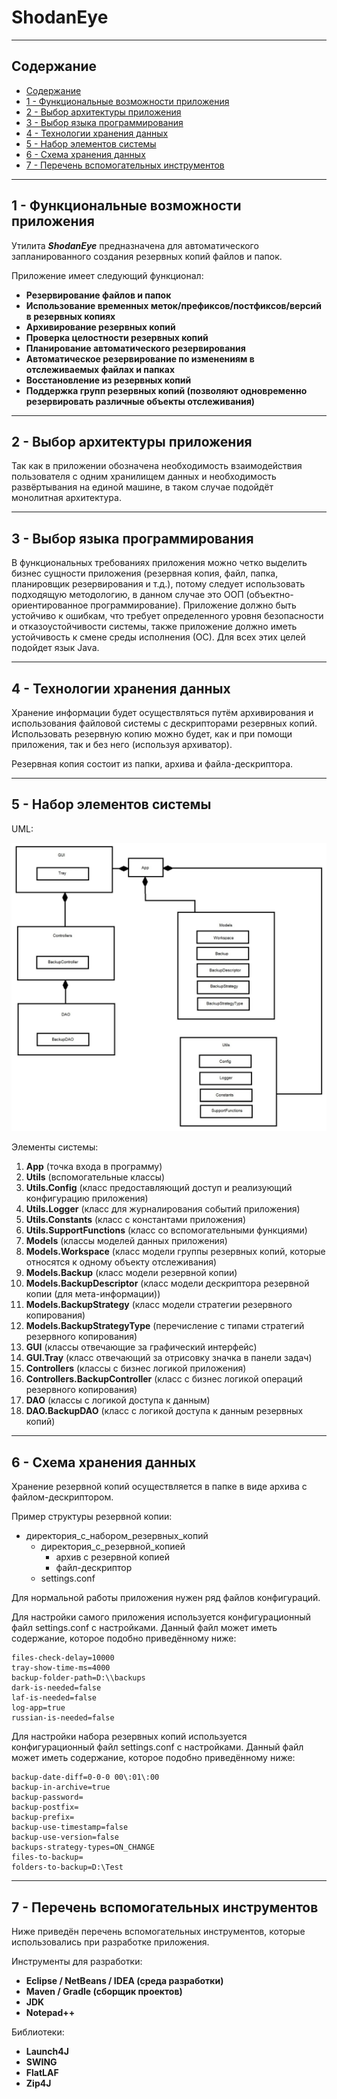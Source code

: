 # ShodanEye

***

## Содержание

- [Содержание](#содержание)
- [1 - Функциональные возможности приложения](#1---функциональные-возможности-приложения)
- [2 - Выбор архитектуры приложения](#2---выбор-архитектуры-приложения)
- [3 - Выбор языка программирования](#3---выбор-языка-программирования)
- [4 - Технологии хранения данных](#4---технологии-хранения-данных)
- [5 - Набор элементов системы](#5---набор-элементов-системы)
- [6 - Схема хранения данных](#6---схема-хранения-данных)
- [7 - Перечень вспомогательных инструментов](#7---перечень-вспомогательных-инструментов)

***

## 1 - Функциональные возможности приложения

Утилита ***ShodanEye*** предназначена для автоматического запланированного создания резервных копий файлов
и папок. 

Приложение имеет следующий функционал:

* **Резервирование файлов и папок**
* **Использование временных меток/префиксов/постфиксов/версий в резервных копиях**
* **Архивирование резервных копий**
* **Проверка целостности резервных копий**
* **Планирование автоматического резервирования**
* **Автоматическое резервирование по изменениям в отслеживаемых файлах и папках**
* **Восстановление из резервных копий**
* **Поддержка групп резервных копий (позволяют одновременно резервировать различные объекты отслеживания)**

***

## 2 - Выбор архитектуры приложения

Так как в приложении обозначена необходимость взаимодействия пользователя с одним хранилищем данных
и необходимость развёртывания на единой машине, в таком случае подойдёт монолитная архитектура.

***

## 3 - Выбор языка программирования

В функциональных требованиях приложения можно четко выделить бизнес сущности приложения (резервная
копия, файл, папка, планировщик резервирования и т.д.), потому следует использовать подходящую методологию, 
в данном случае это ООП (объектно-ориентированное программирование). Приложение должно быть устойчиво к ошибкам,
что требует определенного уровня безопасности и отказоустойчивости системы,
также приложение должно иметь устойчивость к смене среды исполнения (ОС). Для всех этих целей подойдет язык Java.

***

## 4 - Технологии хранения данных

Хранение информации будет осуществляться путём архивирования и использования файловой системы
с дескрипторами резервных копий. Использовать резервную копию можно будет, как и при помощи приложения,
так и без него (используя архиватор).

Резервная копия состоит из папки, архива и файла-дескриптора.

***

## 5 - Набор элементов системы

UML:

![1](doc-images/UML.jpg)

Элементы системы:

1. **App** (точка входа в программу)
2. **Utils** (вспомогательные классы)
3. **Utils.Config** (класс предоставляющий доступ и реализующий конфигурацию приложения)
4. **Utils.Logger** (класс для журналирования событий приложения)
5. **Utils.Constants** (класс с константами приложения)
6. **Utils.SupportFunctions** (класс со вспомогательными функциями)
7. **Models** (классы моделей данных приложения)
8. **Models.Workspace** (класс модели группы резервных копий, которые относятся к одному объекту отслеживания)
9. **Models.Backup** (класс модели резервной копии)
10. **Models.BackupDescriptor** (класс модели дескриптора резервной копии (для мета-информации))
11. **Models.BackupStrategy** (класс модели стратегии резервного копирования)
12. **Models.BackupStrategyType** (перечисление с типами стратегий резервного копирования)
13. **GUI** (классы отвечающие за графический интерфейс)
14. **GUI.Tray** (класс отвечающий за отрисовку значка в панели задач)
15. **Controllers** (классы с бизнес логикой приложения)
16. **Controllers.BackupController** (класс с бизнес логикой операций резервного копирования)
17. **DAO** (классы с логикой доступа к данным)
18. **DAO.BackupDAO** (класс с логикой доступа к данным резервных копий)

***

## 6 - Схема хранения данных

Хранение резервной копий осуществляется в папке в виде архива с файлом-дескриптором.

Пример структуры резервной копии:

- директория_с_набором_резервных_копий
  - директория_с_резервной_копией
    - архив с резервной копией
    - файл-дескриптор
  - settings.conf

Для нормальной работы приложения нужен ряд файлов конфигураций.

Для настройки самого приложения используется конфигурационный файл settings.conf с настройками. Данный файл может иметь содержание, которое подобно приведённому ниже:

```text
files-check-delay=10000
tray-show-time-ms=4000
backup-folder-path=D:\\backups
dark-is-needed=false
laf-is-needed=false
log-app=true
russian-is-needed=false
```

Для настройки набора резервных копий используется конфигурационный файл settings.conf с настройками. Данный файл может иметь содержание, которое подобно приведённому ниже:

```text
backup-date-diff=0-0-0 00\:01\:00
backup-in-archive=true
backup-password=
backup-postfix=
backup-prefix=
backup-use-timestamp=false
backup-use-version=false
backups-strategy-types=ON_CHANGE
files-to-backup=
folders-to-backup=D:\Test
```

***

## 7 - Перечень вспомогательных инструментов

Ниже приведён перечень вспомогательных инструментов, которые использовались при разработке приложения.

Инструменты для разработки:

* **Eclipse / NetBeans / IDEA (среда разработки)**
* **Maven / Gradle (сборщик проектов)**
* **JDK**
* **Notepad++**

Библиотеки:

* **Launch4J**
* **SWING**
* **FlatLAF**
* **Zip4J**
